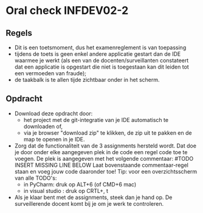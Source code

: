 Oral check INFDEV02-2
=====================

Regels
------

- Dit is een toetsmoment, dus het examenreglement is van toepassing
- tijdens de toets is geen enkel andere applicatie gestart dan de IDE waarmee je werkt (als een van de docenten/surveillanten constateert dat een applicatie is opgestart die niet is toegestaan kan dit leiden tot een vermoeden van fraude);
- de taakbalk is te allen tijde zichtbaar onder in het scherm.


Opdracht
--------

- Download deze opdracht door:
  - het project met de git-integratie van je IDE automatisch te downloaden of,
  - via je browser "download zip" te klikken, de zip uit te pakken en de map te openen in je IDE. 
- Zorg dat de functionaliteit van de 3 assignments hersteld wordt. Dat doe je door onder elke aangegeven plek in de code een regel code toe te voegen. De plek is aangegeven met het volgende commentaar:
        #TODO INSERT MISSING LINE BELOW
  Laat bovenstaande commentaar-regel staan en voeg jouw code daaronder toe!
    Tip: voor een overzichtsscherm van alle TODO's:
     - in PyCharm: druk op ALT+6 (of CMD+6 mac) 
     - in visual studio : druk op CRTL+\, t  
 - Als je klaar bent met de assignments, steek dan je hand op. De surveillerende docent komt bij je om je werk te controleren. 
